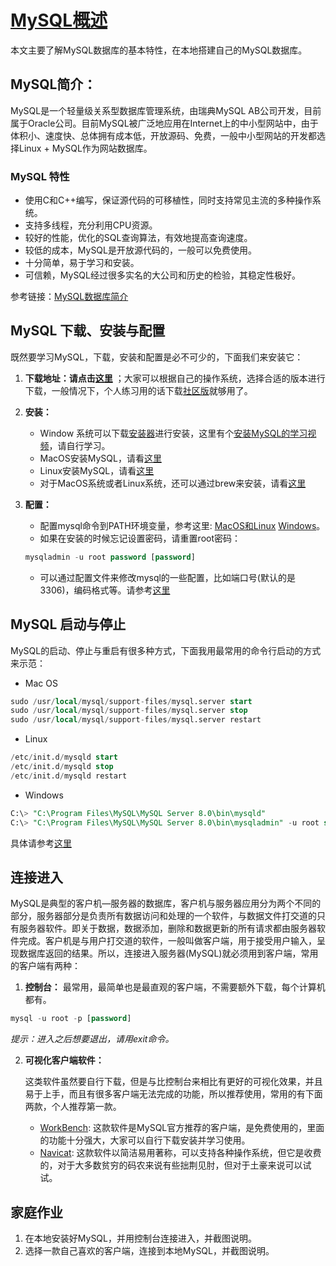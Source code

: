 # [MySQL概述](https://www.mysql.com/)

本文主要了解MySQL数据库的基本特性，在本地搭建自己的MySQL数据库。

## MySQL简介：

MySQL是一个轻量级关系型数据库管理系统，由瑞典MySQL AB公司开发，目前属于Oracle公司。目前MySQL被广泛地应用在Internet上的中小型网站中，由于体积小、速度快、总体拥有成本低，开放源码、免费，一般中小型网站的开发都选择Linux + MySQL作为网站数据库。

### MySQL 特性

* 使用C和C++编写，保证源代码的可移植性，同时支持常见主流的多种操作系统。
* 支持多线程，充分利用CPU资源。
* 较好的性能，优化的SQL查询算法，有效地提高查询速度。
* 较低的成本，MySQL是开放源代码的，一般可以免费使用。
* 十分简单，易于学习和安装。
* 可信赖，MySQL经过很多实名的大公司和历史的检验，其稳定性极好。

参考链接：[MySQL数据库简介](http://blog.51cto.com/9291927/2087947)



## MySQL 下载、安装与配置

既然要学习MySQL，下载，安装和配置是必不可少的，下面我们来安装它：

1. **下载地址：请点击[这里](https://www.mysql.com/products/)** ；大家可以根据自己的操作系统，选择合适的版本进行下载，一般情况下，个人练习用的话下载[社区版](https://dev.mysql.com/downloads/mysql/)就够用了。

2. **安装：**

   - Window 系统可以下载[安装器](https://dev.mysql.com/downloads/windows/)进行安装，这里有个[安装MySQL的学习视频](https://www.imooc.com/video/1803)，请自行学习。
   - MacOS安装MySQL，请看[这里](https://dev.mysql.com/doc/refman/5.7/en/osx-installation.html)
   - Linux安装MySQL，请看[这里](https://dev.mysql.com/doc/refman/5.7/en/linux-installation.html)
   - 对于MacOS系统或者Linux系统，还可以通过brew来安装，请看[这里](https://medium.com/@devontem/solved-cant-connect-to-local-mysql-server-through-socket-tmp-mysql-sock-2-f52c9c546f7)

3. **配置：**

   * 配置mysql命令到PATH环境变量，参考这里: [MacOS和Linux](https://blog.csdn.net/soslinken/article/details/78927963) [Windows](https://blog.csdn.net/u013372487/article/details/50751689)。
   * 如果在安装的时候忘记设置密码，请重置root密码：

   ```sql
   mysqladmin -u root password [password]
   ```

   * 可以通过配置文件来修改mysql的一些配置，比如端口号(默认的是3306)，编码格式等。请参考[这里](https://github.com/jaywcjlove/mysql-tutorial/blob/master/chapter2/2.5.md)

   

## MySQL 启动与停止

MySQL的启动、停止与重启有很多种方式，下面我用最常用的命令行启动的方式来示范：

* Mac OS

```sql
sudo /usr/local/mysql/support-files/mysql.server start
sudo /usr/local/mysql/support-files/mysql.server stop
sudo /usr/local/mysql/support-files/mysql.server restart
```

* Linux

```sql
/etc/init.d/mysqld start 
/etc/init.d/mysqld stop 
/etc/init.d/mysqld restart 
```

* Windows

```sql
C:\> "C:\Program Files\MySQL\MySQL Server 8.0\bin\mysqld"
C:\> "C:\Program Files\MySQL\MySQL Server 8.0\bin\mysqladmin" -u root shutdown
```

具体请参考[这里](https://tableplus.io/blog/2018/10/how-to-start-stop-restart-mysql-server.html)



## 连接进入

MySQL是典型的客户机—服务器的数据库，客户机与服务器应用分为两个不同的部分，服务器部分是负责所有数据访问和处理的一个软件，与数据文件打交道的只有服务器软件。即关于数据，数据添加，删除和数据更新的所有请求都由服务器软件完成。客户机是与用户打交道的软件，一般叫做客户端，用于接受用户输入，呈现数据库返回的结果。所以，连接进入服务器(MySQL)就必须用到客户端，常用的客户端有两种：

1. **控制台：** 
  最常用，最简单也是最直观的客户端，不需要额外下载，每个计算机都有。

```sql
mysql -u root -p [password]
```
  *提示：进入之后想要退出，请用exit命令。*

2. **可视化客户端软件：**

   这类软件虽然要自行下载，但是与比控制台来相比有更好的可视化效果，并且易于上手，而且有很多客户端无法完成的功能，所以推荐使用，常用的有下面两款，个人推荐第一款。

   * [WorkBench](https://www.mysql.com/products/workbench/): 这款软件是MySQL官方推荐的客户端，是免费使用的，里面的功能十分强大，大家可以自行下载安装并学习使用。
   * [Navicat](https://www.navicat.com/en/products/navicat-for-mysql): 这款软件以简洁易用著称，可以支持各种操作系统，但它是收费的，对于大多数贫穷的码农来说有些拙荆见肘，但对于土豪来说可以试试。

   

## 家庭作业

1. 在本地安装好MySQL，并用控制台连接进入，并截图说明。
2. 选择一款自己喜欢的客户端，连接到本地MySQL，并截图说明。